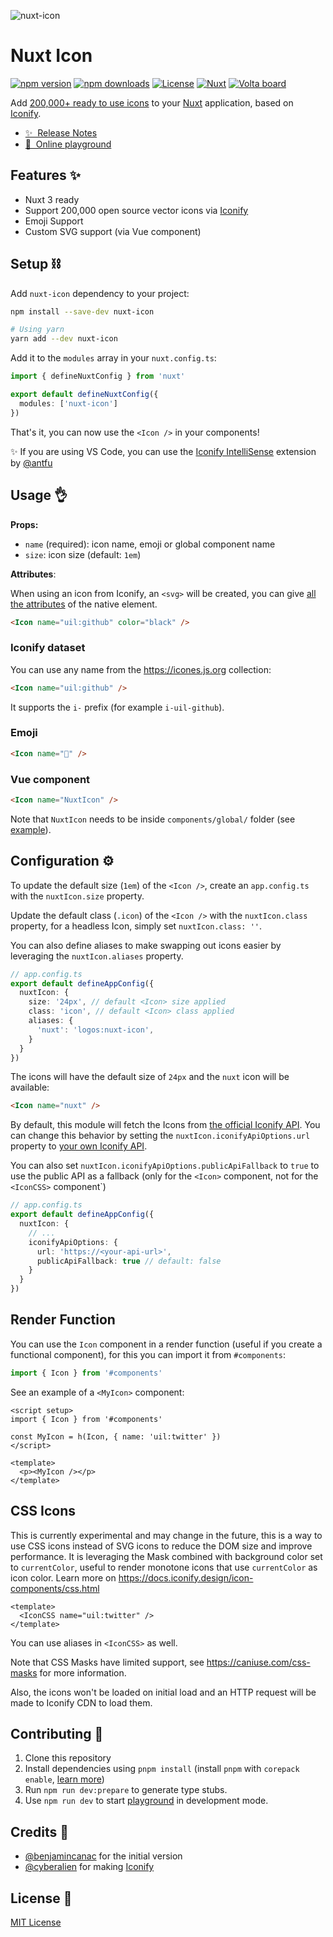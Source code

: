 ![nuxt-icon](https://github.com/nuxt-modules/icon/assets/904724/ae673805-06ad-4c05-820e-a8445c7224ce)

# Nuxt Icon

[![npm version][npm-version-src]][npm-version-href]
[![npm downloads][npm-downloads-src]][npm-downloads-href]
[![License][license-src]][license-href]
[![Nuxt][nuxt-src]][nuxt-href]
<a href="https://volta.net/nuxt-modules/icon?utm_source=nuxt_icon_readme"><img src="https://user-images.githubusercontent.com/904724/209143798-32345f6c-3cf8-4e06-9659-f4ace4a6acde.svg" alt="Volta board"></a>

Add [200,000+ ready to use icons](https://icones.js.org) to your [Nuxt](https://nuxt.com) application, based on [Iconify](https://iconify.design).

- [✨ &nbsp;Release Notes](https://github.com/nuxt-modules/icon/releases)
- [🏀 &nbsp;Online playground](https://stackblitz.com/edit/nuxt-icon-playground?file=app.vue)

## Features ✨

- Nuxt 3 ready
- Support 200,000 open source vector icons via [Iconify](https://iconify.design)
- Emoji Support
- Custom SVG support (via Vue component)

## Setup ⛓️

Add `nuxt-icon` dependency to your project:

```bash
npm install --save-dev nuxt-icon

# Using yarn
yarn add --dev nuxt-icon
```

Add it to the `modules` array in your `nuxt.config.ts`:

```ts
import { defineNuxtConfig } from 'nuxt'

export default defineNuxtConfig({
  modules: ['nuxt-icon']
})
```

That's it, you can now use the `<Icon />` in your components!

✨ If you are using VS Code, you can use the [Iconify IntelliSense](https://marketplace.visualstudio.com/items?itemName=antfu.iconify) extension by [@antfu](https://github.com/antfu)

## Usage 👌

**Props:**
- `name` (required): icon name, emoji or global component name
- `size`: icon size (default: `1em`)

**Attributes**:

When using an icon from Iconify, an `<svg>` will be created, you can give [all the attributes](https://developer.mozilla.org/en-US/docs/Web/SVG/Attribute) of the native element.

```html
<Icon name="uil:github" color="black" />
```

### Iconify dataset

You can use any name from the https://icones.js.org collection:

```html
<Icon name="uil:github" />
```

It supports the `i-` prefix (for example `i-uil-github`).

### Emoji

```html
<Icon name="🚀" />
```

### Vue component

```html
<Icon name="NuxtIcon" />
```

Note that `NuxtIcon` needs to be inside `components/global/` folder (see [example](https://github.com/nuxt-modules/icon/blob/main/playground/components/global/NuxtIcon.vue)).

## Configuration ⚙️

To update the default size (`1em`) of the `<Icon />`, create an `app.config.ts` with the `nuxtIcon.size` property.

Update the default class (`.icon`) of the `<Icon />` with the `nuxtIcon.class` property, for a headless Icon, simply set `nuxtIcon.class: ''`.

You can also define aliases to make swapping out icons easier by leveraging the `nuxtIcon.aliases` property.

```ts
// app.config.ts
export default defineAppConfig({
  nuxtIcon: {
    size: '24px', // default <Icon> size applied
    class: 'icon', // default <Icon> class applied
    aliases: {
      'nuxt': 'logos:nuxt-icon',
    }
  }
})
```

The icons will have the default size of `24px` and the `nuxt` icon will be available:

```html
<Icon name="nuxt" />
```

By default, this module will fetch the Icons from [the official Iconify API](https://api.iconify.design). You can change this behavior by setting the `nuxtIcon.iconifyApiOptions.url` property to [your own Iconify API](https://iconify.design/docs/api/hosting.html).

You can also set `nuxtIcon.iconifyApiOptions.publicApiFallback` to `true` to use the public API as a fallback (only for the `<Icon>` component, not for the `<IconCSS>` component`)

```ts
// app.config.ts
export default defineAppConfig({
  nuxtIcon: {
    // ...
    iconifyApiOptions: {
      url: 'https://<your-api-url>',
      publicApiFallback: true // default: false
    }
  }
})
```

## Render Function

You can use the `Icon` component in a render function (useful if you create a functional component), for this you can import it from `#components`:

```ts
import { Icon } from '#components'
```

See an example of a `<MyIcon>` component:

```vue
<script setup>
import { Icon } from '#components'

const MyIcon = h(Icon, { name: 'uil:twitter' })
</script>

<template>
  <p><MyIcon /></p>
</template>
```

## CSS Icons

This is currently experimental and may change in the future, this is a way to use CSS icons instead of SVG icons to reduce the DOM size and improve performance. It is leveraging the Mask combined with background color set to `currentColor`, useful to render monotone icons that use `currentColor` as icon color. Learn more on https://docs.iconify.design/icon-components/css.html

```vue
<template>
  <IconCSS name="uil:twitter" />
</template>
```

You can use aliases in `<IconCSS>` as well.

Note that CSS Masks have limited support, see https://caniuse.com/css-masks for more information.

Also, the icons won't be loaded on initial load and an HTTP request will be made to Iconify CDN to load them.


## Contributing 🙏

1. Clone this repository
2. Install dependencies using `pnpm install` (install `pnpm` with `corepack enable`, [learn more](https://pnpm.io/installation#using-corepack))
3. Run `npm run dev:prepare` to generate type stubs.
4. Use `npm run dev` to start [playground](https://github.com/nuxt-modules/icon/tree/main/playground) in development mode.

## Credits 💌

- [@benjamincanac](https://github.com/benjamincanac) for the initial version
- [@cyberalien](https://github.com/cyberalien) for making [Iconify](https://github.com/iconify/iconify)

## License 📎

[MIT License](https://github.com/nuxt-modules/icon/blob/main/LICENSE)

<!-- Badges -->
[npm-version-src]: https://img.shields.io/npm/v/nuxt-icon/latest.svg?style=flat&colorA=18181B&colorB=28CF8D
[npm-version-href]: https://npmjs.com/package/nuxt-icon

[npm-downloads-src]: https://img.shields.io/npm/dm/nuxt-icon.svg?style=flat&colorA=18181B&colorB=28CF8D
[npm-downloads-href]: https://npmjs.com/package/nuxt-icon

[license-src]: https://img.shields.io/github/license/nuxt-modules/icon.svg?style=flat&colorA=18181B&colorB=28CF8D
[license-href]: https://github.com/nuxt-modules/icon/blob/main/LICENSE

[nuxt-src]: https://img.shields.io/badge/Nuxt-18181B?logo=nuxt.js
[nuxt-href]: https://nuxt.com
